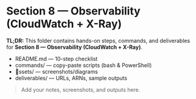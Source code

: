 ﻿# Section 8 — Observability (CloudWatch + X-Ray)

**TL;DR:** This folder contains hands-on steps, commands, and deliverables for **Section 8 — Observability (CloudWatch + X-Ray)**.

- README.md — 10-step checklist
- commands/ — copy-paste scripts (bash & PowerShell)
- ssets/ — screenshots/diagrams
- deliverables/ — URLs, ARNs, sample outputs

> Add your notes, screenshots, and outputs here.
